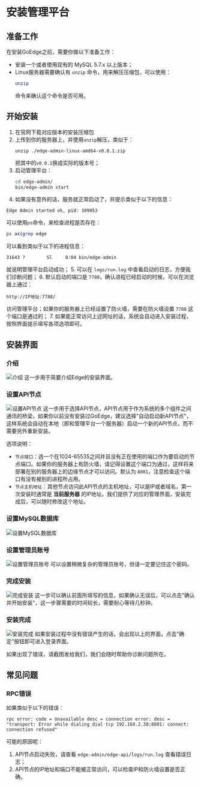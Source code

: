 # 安装管理平台
## 准备工作
在安装GoEdge之前，需要你做以下准备工作：
* 安装一个或者使用现有的 MySQL 5.7.x 以上版本；
* Linux服务器需要确认有 `unzip` 命令，用来解压压缩包，可以使用：
  ~~~bash
  unzip
  ~~~
  命令来确认这个命令是否可用。

## 开始安装
1. 在官网下载对应版本的安装压缩包
2. 上传到你的服务器上，并使用`unzip`解压，类似于：
   ~~~
   unzip ./edge-admin-linux-amd64-v0.0.1.zip
   ~~~
   把其中的`v0.0.1`换成实际的版本号；
3. 启动管理平台：
   ~~~bash
   cd edge-admin/
   bin/edge-admin start
   ~~~
4. 如果没有意外的话，服务就正常启动了，并提示类似于以下的信息：
  ~~~
  Edge Admin started ok, pid: 109053
  ~~~
  可以使用`ps`命令，来检查进程是否存在：
  ~~~bash
  ps ax|grep edge
  ~~~
  可以看到类似于以下的进程信息：
  ~~~
  31643 ?        Sl     0:04 bin/edge-admin
  ~~~
  就说明管理平台启动成功；
5. 可以在 `logs/run.log` 中查看启动的日志，方便我们诊断问题；
6. 默认启动的端口是 `7788`，确认进程已经启动的时候，可以在浏览器上通过：
   ~~~
   http://IP地址:7788/
   ~~~
   访问管理平台；如果你的服务器上已经设置了防火墙，需要在防火墙设置 `7788` 这个端口是通过的；
7. 如果能正常访问上述网址的话，系统会自动进入安装过程，按照界面提示填写各项选项即可。

## 安装界面
### 介绍
![介绍](Install1.png)
这一步用于简要介绍Edge的安装界面。

### 设置API节点
![设置API节点](Install2.png)
这一步用于选择API节点，API节点用于作为系统的多个组件之间通讯的桥梁，如果你以前没有安装过GoEdge，建议选择"自动启动新API节点"，这样系统会自动在本地（即和管理平台一个服务器）启动一个新的API节点，而不需要另外重新安装。

选项说明：
* `节点端口`：选一个在1024-65535之间并且没有正在使用的端口作为要启动的节点端口。如果你的服务器上有防火墙，请记得设置这个端口为通过，这样将来部署在别的服务器上的边缘节点才可以访问。默认为 `8001`，注意检查这个端口有没有被别的进程所占用。
* `节点主机地址`：其他节点访问此API节点的主机地址，可以是IP或者域名，第一次安装时通常是 **当前服务器** 的IP地址。我们提供了对应的管理界面，安装完成后，可以随时修改这个地址。

### 设置MySQL数据库
![设置MySQL数据库](Install3.png)

### 设置管理员账号
![设置管理员账号](Install4.png)
可以设置稍微复杂的管理员账号，但请一定要记住这个密码。

### 完成安装
![完成安装](Install5.png)
这一步可以确认前面所填写的信息，如果确认无误后，可以点击"确认并开始安装"，这一步骤需要的时间较长，需要耐心等待几秒钟。

### 安装完成
![安装完成](Install6.png)
如果安装过程中没有错误产生的话，会出现以上的界面，点击"确定"按钮即可进入登录界面。

如果出现了错误，请截图发给我们，我们会随时帮助你诊断问题所在。

## 常见问题
### RPC错误
如果类似于以下的错误：
~~~
rpc error: code = Unavailable desc = connection error: desc = "transport: Error while dialing dial tcp 192.168.2.30:8001: connect: connection refused"
~~~
可能的原因呢：
1. API节点启动失败，请查看 `edge-admin/edge-api/logs/run.log` 查看错误日志；
2. API节点的IP地址和端口不能被正常访问，可以检查IP和防火墙设置是否正确。